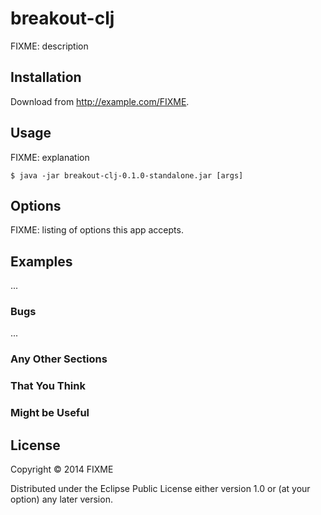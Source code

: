 # breakout-clj

FIXME: description

## Installation

Download from http://example.com/FIXME.

## Usage

FIXME: explanation

    $ java -jar breakout-clj-0.1.0-standalone.jar [args]

## Options

FIXME: listing of options this app accepts.

## Examples

...

### Bugs

...

### Any Other Sections
### That You Think
### Might be Useful

## License

Copyright © 2014 FIXME

Distributed under the Eclipse Public License either version 1.0 or (at
your option) any later version.
